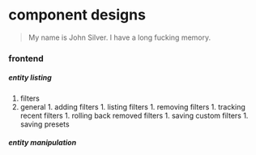 # component designs

> My name is John Silver. I have a long fucking memory.

### frontend

##### entity listing
1. filters
  1. general
    1. adding filters 
    1. listing filters
    1. removing filters
    1. tracking recent filters
    1. rolling back removed filters
    1. saving custom filters
    1. saving presets
  
##### entity manipulation

